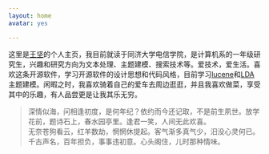 ```yaml
---
layout: home
avatar: yes

---
```


这里是[王坚](/)的个人主页，我目前就读于同济大学电信学院，是计算机系的一年级研究生，兴趣和研究方向为文本处理、主题建模、搜索技术等。爱技术，爱生活。喜欢这条开源软件，学习开源软件的设计思想和代码风格，目前学习[lucene](http://lucene.apache.org/)和[LDA](http://www.cs.princeton.edu/~blei/)主题建模。闲暇之时，我喜欢骑着自己的爱车去周边逛逛，并且我喜欢做菜，享受其中的乐趣，有人品尝更是让我其乐无穷。

> 深情似海，问相逢初度，是何年纪？依约而今还记取，不是前生夙世。放学花前，题诗石上，春水园亭里。逢君一笑，人间无此欢喜。  
> 无奈苍狗看云，红羊数劫，惘惘休提起。客气渐多真气少，汨没心灵何已。千古声名，百年担负，事事违初意。心头阁住，儿时那种情味。

